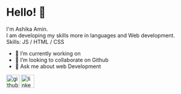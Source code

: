  # Hello! 👋
 
 I'm Ashika Amin.                                       
 I am developing my skills more in languages and Web development.                                                                      
 Skills:   JS / HTML / CSS

- 🔭 I’m currently working on   
- 👯 I’m looking to collaborate on Github 
- 💬 Ask me about web Development 
 
[<img src='https://cdn.jsdelivr.net/npm/simple-icons@3.0.1/icons/github.svg' alt='github' height='35'>](https://github.com/https://github.com/AshikaAmin)  [<img src='https://cdn.jsdelivr.net/npm/simple-icons@3.0.1/icons/linkedin.svg' alt='linkedin' height='35'>](https://www.linkedin.com/in/www.linkedin.com/in/ashika-amin-1674211b6/)  
 
